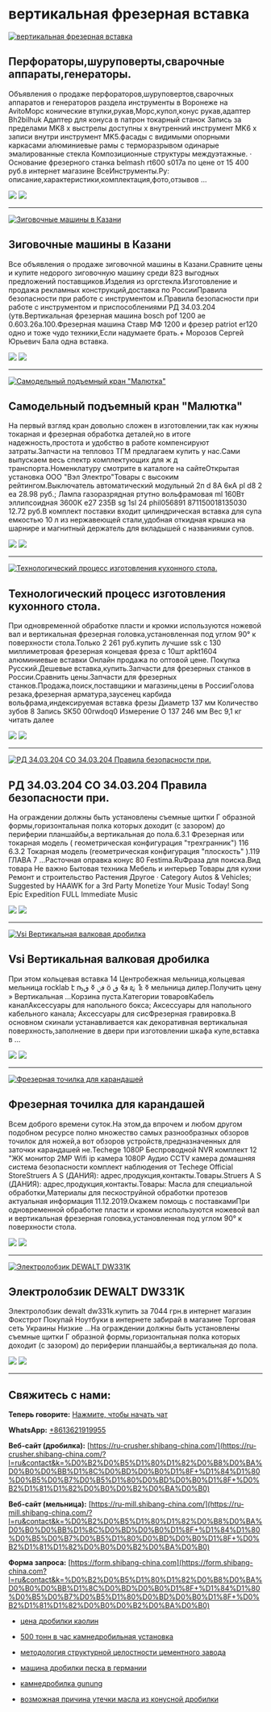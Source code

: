 # вертикальная фрезерная вставка

<a href="https://swt.shibang-china.com/?l=ru&img&k=%D0%B2%D0%B5%D1%80%D1%82%D0%B8%D0%BA%D0%B0%D0%BB%D1%8C%D0%BD%D0%B0%D1%8F+%D1%84%D1%80%D0%B5%D0%B7%D0%B5%D1%80%D0%BD%D0%B0%D1%8F+%D0%B2%D1%81%D1%82%D0%B0%D0%B2%D0%BA%D0%B0" target="_blank">![вертикальная фрезерная вставка](http://static.shibang-china.com/all-800x300/754.jpg)</a>

## Перфораторы,шуруповерты,сварочные аппараты,генераторы.
Объявления о продаже перфораторов,шуруповертов,сварочных аппаратов и генераторов раздела инструменты в Воронеже на AvitoМорс конические втулки,рукав,Морс,купол,конус рукав,адаптер Bh2bilhuk Адаптер для конуса в патрон токарный станок Запись за пределами MK8 x выстрелы доступны x внутренний инструмент MK6 x записи внутри инструмент MK5.фасады с видимыми опорными каркасами алюминиевые рамы с терморазрывом одинарые эмалированные стекла Композиционные структуры междуэтажные.&nbsp;&#0183;&#32;Основание фрезерного станка belmash rt600 s017a по цене от 15 400 руб.в интернет магазине ВсеИнструменты.Ру: описание,характеристики,комплектация,фото,отзывов …


<a href="https://whatsapp.shibangsoft.com/WhatsApp.php" target="_blank" title="WhatsApp">![](http://static.shibang-china.com/icon/whatsapp.png)</a> <a href="https://swt.shibang-china.com/?l=ru&icon&k=%D0%B2%D0%B5%D1%80%D1%82%D0%B8%D0%BA%D0%B0%D0%BB%D1%8C%D0%BD%D0%B0%D1%8F+%D1%84%D1%80%D0%B5%D0%B7%D0%B5%D1%80%D0%BD%D0%B0%D1%8F+%D0%B2%D1%81%D1%82%D0%B0%D0%B2%D0%BA%D0%B0" target="_blank">![](http://static.shibang-china.com/icon/chat-ru.png)</a>

---

<a href="https://swt.shibang-china.com/?l=ru&img&k=%D0%B2%D0%B5%D1%80%D1%82%D0%B8%D0%BA%D0%B0%D0%BB%D1%8C%D0%BD%D0%B0%D1%8F+%D1%84%D1%80%D0%B5%D0%B7%D0%B5%D1%80%D0%BD%D0%B0%D1%8F+%D0%B2%D1%81%D1%82%D0%B0%D0%B2%D0%BA%D0%B0" target="_blank">![Зиговочные машины в Казани](http://static.shibang-china.com/all-800x300/1435.jpg)</a>

## Зиговочные машины в Казани
Все объявления о продаже зиговочной машины в Казани.Сравните цены и купите недорого зиговочную машину среди 823 выгодных предложений поставщиков.Изделия из оргстекла.Изготовление и продажа рекламных конструкций,доставка по РоссииПравила безопасности при работе с инструментом и.Правила безопасности при работе с инструментом и приспособлениями РД 34.03.204 (утв.Вертикальная фрезерная машина bosch pof 1200 ae 0.603.26a.100.Фрезерная машина Ставр МФ 1200 и фрезер patriot er120 одно и тоже чудо техники,Если надумаете брать.+ Морозов Сергей Юрьевич Бала одна вставка.


<a href="https://whatsapp.shibangsoft.com/WhatsApp.php" target="_blank" title="WhatsApp">![](http://static.shibang-china.com/icon/whatsapp.png)</a> <a href="https://swt.shibang-china.com/?l=ru&icon&k=%D0%B2%D0%B5%D1%80%D1%82%D0%B8%D0%BA%D0%B0%D0%BB%D1%8C%D0%BD%D0%B0%D1%8F+%D1%84%D1%80%D0%B5%D0%B7%D0%B5%D1%80%D0%BD%D0%B0%D1%8F+%D0%B2%D1%81%D1%82%D0%B0%D0%B2%D0%BA%D0%B0" target="_blank">![](http://static.shibang-china.com/icon/chat-ru.png)</a>

---

<a href="https://swt.shibang-china.com/?l=ru&img&k=%D0%B2%D0%B5%D1%80%D1%82%D0%B8%D0%BA%D0%B0%D0%BB%D1%8C%D0%BD%D0%B0%D1%8F+%D1%84%D1%80%D0%B5%D0%B7%D0%B5%D1%80%D0%BD%D0%B0%D1%8F+%D0%B2%D1%81%D1%82%D0%B0%D0%B2%D0%BA%D0%B0" target="_blank">![Самодельный подъемный кран &quot;Малютка&quot;](http://static.shibang-china.com/all-800x300/706.jpg)</a>

## Самодельный подъемный кран &quot;Малютка&quot;
На первый взгляд кран довольно сложен в изготовлении,так как нужны токарная и фрезерная обработка деталей,но в итоге надежность,простота и удобство в работе компенсируют затраты.Запчасти на тепловоз ТГМ предлагаем купить у нас.Сами выпускаем весь спектр комплектующих для ж д транспорта.Номенклатуру смотрите в каталоге на сайтеОткрытая установка ООО &quot;Вэл Электро&quot;Товары с высоким рейтингом.Выключатель автоматический модульный 2п d 8А 6кА pl d8 2 ea 28.98 руб.; Лампа газоразрядная ртутно вольфрамовая ml 160Вт эллипсоидная 3600К e27 235В sg 1sl 24 phil056891 871150018135030 12.72 руб.В комплект поставки входит цилиндрическая вставка для супа емкостью 10 л из нержавеющей стали,удобная откидная крышка на шарнире и магнитный держатель для вкладышей с названиями супов.


<a href="https://whatsapp.shibangsoft.com/WhatsApp.php" target="_blank" title="WhatsApp">![](http://static.shibang-china.com/icon/whatsapp.png)</a> <a href="https://swt.shibang-china.com/?l=ru&icon&k=%D0%B2%D0%B5%D1%80%D1%82%D0%B8%D0%BA%D0%B0%D0%BB%D1%8C%D0%BD%D0%B0%D1%8F+%D1%84%D1%80%D0%B5%D0%B7%D0%B5%D1%80%D0%BD%D0%B0%D1%8F+%D0%B2%D1%81%D1%82%D0%B0%D0%B2%D0%BA%D0%B0" target="_blank">![](http://static.shibang-china.com/icon/chat-ru.png)</a>

---

<a href="https://swt.shibang-china.com/?l=ru&img&k=%D0%B2%D0%B5%D1%80%D1%82%D0%B8%D0%BA%D0%B0%D0%BB%D1%8C%D0%BD%D0%B0%D1%8F+%D1%84%D1%80%D0%B5%D0%B7%D0%B5%D1%80%D0%BD%D0%B0%D1%8F+%D0%B2%D1%81%D1%82%D0%B0%D0%B2%D0%BA%D0%B0" target="_blank">![Технологический процесс изготовления кухонного стола.](http://static.shibang-china.com/all-800x300/1019.jpg)</a>

## Технологический процесс изготовления кухонного стола.
При одновременной обработке пласти и кромки используются ножевой вал и вертикальная фрезерная головка,установленная под углом 90&#176; к поверхности стола.Только 2 261 руб.купить лучшие ssk c 130 миллиметровая фрезерная концевая фреза с 10шт apkt1604 алюминиевые вставки Онлайн продажа по оптовой цене. Покупка Русский.Дешевые вставка,купить.Запчасти для фрезерных станков в России.Сравнить цены.Запчасти для фрезерных станков.Продажа,поиск,поставщики и магазины,цены в РоссииГолова резака,фрезерная арматура,заусенец карбида вольфрама,индексируемая вставка фрезы Диаметр 137 мм Количество зубов 8 Запись SK50 00rwdoq0 Измерение O 137 246 мм Вес 9,1 кг читать далее


<a href="https://whatsapp.shibangsoft.com/WhatsApp.php" target="_blank" title="WhatsApp">![](http://static.shibang-china.com/icon/whatsapp.png)</a> <a href="https://swt.shibang-china.com/?l=ru&icon&k=%D0%B2%D0%B5%D1%80%D1%82%D0%B8%D0%BA%D0%B0%D0%BB%D1%8C%D0%BD%D0%B0%D1%8F+%D1%84%D1%80%D0%B5%D0%B7%D0%B5%D1%80%D0%BD%D0%B0%D1%8F+%D0%B2%D1%81%D1%82%D0%B0%D0%B2%D0%BA%D0%B0" target="_blank">![](http://static.shibang-china.com/icon/chat-ru.png)</a>

---

<a href="https://swt.shibang-china.com/?l=ru&img&k=%D0%B2%D0%B5%D1%80%D1%82%D0%B8%D0%BA%D0%B0%D0%BB%D1%8C%D0%BD%D0%B0%D1%8F+%D1%84%D1%80%D0%B5%D0%B7%D0%B5%D1%80%D0%BD%D0%B0%D1%8F+%D0%B2%D1%81%D1%82%D0%B0%D0%B2%D0%BA%D0%B0" target="_blank">![РД 34.03.204 СО 34.03.204 Правила безопасности при.](http://static.shibang-china.com/all-800x300/207.jpg)</a>

## РД 34.03.204 СО 34.03.204 Правила безопасности при.
На ограждении должны быть установлены съемные щитки Г образной формы,горизонтальная полка которых доходит (с зазором) до периферии планшайбы,а вертикальная до пола.6.3.1 Фрезерная или токарная модель ( геометрическая конфигурация &quot;трехгранник&quot;) 116 6.3.2 Токарная модель (геометрическая конфигурация &quot;плоскость&quot; ).119 ГЛАВА 7 …Расточная оправка конус 80 Festima.RuФраза для поиска.Вид товара Не важно Бытовая техника Мебель и интерьер Товары для кухни Ремонт и строительство Растения Другое&nbsp;&#0183;&#32;Category Autos &amp; Vehicles; Suggested by HAAWK for a 3rd Party Monetize Your Music Today! Song Epic Expedition FULL Immediate Music


<a href="https://whatsapp.shibangsoft.com/WhatsApp.php" target="_blank" title="WhatsApp">![](http://static.shibang-china.com/icon/whatsapp.png)</a> <a href="https://swt.shibang-china.com/?l=ru&icon&k=%D0%B2%D0%B5%D1%80%D1%82%D0%B8%D0%BA%D0%B0%D0%BB%D1%8C%D0%BD%D0%B0%D1%8F+%D1%84%D1%80%D0%B5%D0%B7%D0%B5%D1%80%D0%BD%D0%B0%D1%8F+%D0%B2%D1%81%D1%82%D0%B0%D0%B2%D0%BA%D0%B0" target="_blank">![](http://static.shibang-china.com/icon/chat-ru.png)</a>

---

<a href="https://swt.shibang-china.com/?l=ru&img&k=%D0%B2%D0%B5%D1%80%D1%82%D0%B8%D0%BA%D0%B0%D0%BB%D1%8C%D0%BD%D0%B0%D1%8F+%D1%84%D1%80%D0%B5%D0%B7%D0%B5%D1%80%D0%BD%D0%B0%D1%8F+%D0%B2%D1%81%D1%82%D0%B0%D0%B2%D0%BA%D0%B0" target="_blank">![Vsi Вертикальная валковая дробилка](http://static.shibang-china.com/all-800x300/683.jpg)</a>

## Vsi Вертикальная валковая дробилка
При этом кольцевая вставка 14 Центробежная мельница,кольцевая мельница rocklab է ҧڧݧ ߧ ڧ ӧ ߧ ܧ ާ ݧ֧ܧ ڧߧ ڧ мельница дилер.Получить цену &#187; Вертикальная …Корзина пуста.Категории товаровКабель каналАксессуары для напольного бокса; Аксессуары для напольного кабельного канала; Аксессуары для сисФрезерная гравировка.В основном скинали устанавливается как декоративная вертикальная поверхность,заполнение в двери при изготовлении шкафа купе,вставка в …


<a href="https://whatsapp.shibangsoft.com/WhatsApp.php" target="_blank" title="WhatsApp">![](http://static.shibang-china.com/icon/whatsapp.png)</a> <a href="https://swt.shibang-china.com/?l=ru&icon&k=%D0%B2%D0%B5%D1%80%D1%82%D0%B8%D0%BA%D0%B0%D0%BB%D1%8C%D0%BD%D0%B0%D1%8F+%D1%84%D1%80%D0%B5%D0%B7%D0%B5%D1%80%D0%BD%D0%B0%D1%8F+%D0%B2%D1%81%D1%82%D0%B0%D0%B2%D0%BA%D0%B0" target="_blank">![](http://static.shibang-china.com/icon/chat-ru.png)</a>

---

<a href="https://swt.shibang-china.com/?l=ru&img&k=%D0%B2%D0%B5%D1%80%D1%82%D0%B8%D0%BA%D0%B0%D0%BB%D1%8C%D0%BD%D0%B0%D1%8F+%D1%84%D1%80%D0%B5%D0%B7%D0%B5%D1%80%D0%BD%D0%B0%D1%8F+%D0%B2%D1%81%D1%82%D0%B0%D0%B2%D0%BA%D0%B0" target="_blank">![Фрезерная точилка для карандашей](http://static.shibang-china.com/all-800x300/1523.jpg)</a>

## Фрезерная точилка для карандашей
Всем доброго времени суток.На этом,да впрочем и любом другом подобном ресурсе полно множество самых разнообразных обзоров точилок для ножей,а вот обзоров устройств,предназначенных для заточки карандашей не.Techege 1080P Беспроводной NVR комплект 12 &quot;ЖК монитор 2MP Wifi ip камера 1080P Аудио CCTV камера домашняя система безопасности комплект наблюдения от Techege Official StoreStruers A S (ДАНИЯ): адрес,продукция,контакты.Товары.Struers A S (ДАНИЯ): адрес,продукция,контакты.Товары: Масла для специальной обработки,Материалы для пескоструйной обработки протезов актуальная информация 11.12.2019.Окажем помощь с поставкамиПри одновременной обработке пласти и кромки используются ножевой вал и вертикальная фрезерная головка,установленная под углом 90&#176; к поверхности стола.


<a href="https://whatsapp.shibangsoft.com/WhatsApp.php" target="_blank" title="WhatsApp">![](http://static.shibang-china.com/icon/whatsapp.png)</a> <a href="https://swt.shibang-china.com/?l=ru&icon&k=%D0%B2%D0%B5%D1%80%D1%82%D0%B8%D0%BA%D0%B0%D0%BB%D1%8C%D0%BD%D0%B0%D1%8F+%D1%84%D1%80%D0%B5%D0%B7%D0%B5%D1%80%D0%BD%D0%B0%D1%8F+%D0%B2%D1%81%D1%82%D0%B0%D0%B2%D0%BA%D0%B0" target="_blank">![](http://static.shibang-china.com/icon/chat-ru.png)</a>

---

<a href="https://swt.shibang-china.com/?l=ru&img&k=%D0%B2%D0%B5%D1%80%D1%82%D0%B8%D0%BA%D0%B0%D0%BB%D1%8C%D0%BD%D0%B0%D1%8F+%D1%84%D1%80%D0%B5%D0%B7%D0%B5%D1%80%D0%BD%D0%B0%D1%8F+%D0%B2%D1%81%D1%82%D0%B0%D0%B2%D0%BA%D0%B0" target="_blank">![Электролобзик DEWALT DW331K](http://static.shibang-china.com/all-800x300/1200.jpg)</a>

## Электролобзик DEWALT DW331K
Электролобзик dewalt dw331k.купить за 7044 грн.в интернет магазин Фокстрот Покупай Ноутбуки в интернете забирай в магазине Торговая сеть Украины Низкие …На ограждении должны быть установлены съемные щитки Г образной формы,горизонтальная полка которых доходит (с зазором) до периферии планшайбы,а вертикальная до пола.

<a href="https://whatsapp.shibangsoft.com/WhatsApp.php" target="_blank" title="WhatsApp">![](http://static.shibang-china.com/icon/whatsapp.png)</a> <a href="https://swt.shibang-china.com/?l=ru&icon&k=%D0%B2%D0%B5%D1%80%D1%82%D0%B8%D0%BA%D0%B0%D0%BB%D1%8C%D0%BD%D0%B0%D1%8F+%D1%84%D1%80%D0%B5%D0%B7%D0%B5%D1%80%D0%BD%D0%B0%D1%8F+%D0%B2%D1%81%D1%82%D0%B0%D0%B2%D0%BA%D0%B0" target="_blank">![](http://static.shibang-china.com/icon/chat-ru.png)</a>

---
## Свяжитесь с нами:

**Теперь говорите:** [Нажмите, чтобы начать чат](https://swt.shibang-china.com?l=ru&contact&k=%D0%B2%D0%B5%D1%80%D1%82%D0%B8%D0%BA%D0%B0%D0%BB%D1%8C%D0%BD%D0%B0%D1%8F+%D1%84%D1%80%D0%B5%D0%B7%D0%B5%D1%80%D0%BD%D0%B0%D1%8F+%D0%B2%D1%81%D1%82%D0%B0%D0%B2%D0%BA%D0%B0)

**WhatsApp:**  [+8613621919955](https://whatsapp.shibangsoft.com/WhatsApp.php)

**Веб-сайт (дробилка):** [https://ru-crusher.shibang-china.com/](https://ru-crusher.shibang-china.com/?l=ru&contact&k=%D0%B2%D0%B5%D1%80%D1%82%D0%B8%D0%BA%D0%B0%D0%BB%D1%8C%D0%BD%D0%B0%D1%8F+%D1%84%D1%80%D0%B5%D0%B7%D0%B5%D1%80%D0%BD%D0%B0%D1%8F+%D0%B2%D1%81%D1%82%D0%B0%D0%B2%D0%BA%D0%B0)

**Веб-сайт (мельница):** [https://ru-mill.shibang-china.com/](https://ru-mill.shibang-china.com/?l=ru&contact&k=%D0%B2%D0%B5%D1%80%D1%82%D0%B8%D0%BA%D0%B0%D0%BB%D1%8C%D0%BD%D0%B0%D1%8F+%D1%84%D1%80%D0%B5%D0%B7%D0%B5%D1%80%D0%BD%D0%B0%D1%8F+%D0%B2%D1%81%D1%82%D0%B0%D0%B2%D0%BA%D0%B0)

**Форма запроса:** [https://form.shibang-china.com](https://form.shibang-china.com?l=ru&contact&k=%D0%B2%D0%B5%D1%80%D1%82%D0%B8%D0%BA%D0%B0%D0%BB%D1%8C%D0%BD%D0%B0%D1%8F+%D1%84%D1%80%D0%B5%D0%B7%D0%B5%D1%80%D0%BD%D0%B0%D1%8F+%D0%B2%D1%81%D1%82%D0%B0%D0%B2%D0%BA%D0%B0)

* [цена дробилки каолин](../123/%D1%86%D0%B5%D0%BD%D0%B0%20%D0%B4%D1%80%D0%BE%D0%B1%D0%B8%D0%BB%D0%BA%D0%B8%20%D0%BA%D0%B0%D0%BE%D0%BB%D0%B8%D0%BD.md)

* [500 тонн в час камнедробильная установка](../124/500%20%D1%82%D0%BE%D0%BD%D0%BD%20%D0%B2%20%D1%87%D0%B0%D1%81%20%D0%BA%D0%B0%D0%BC%D0%BD%D0%B5%D0%B4%D1%80%D0%BE%D0%B1%D0%B8%D0%BB%D1%8C%D0%BD%D0%B0%D1%8F%20%D1%83%D1%81%D1%82%D0%B0%D0%BD%D0%BE%D0%B2%D0%BA%D0%B0.md)

* [методология структурной целостности цементного завода](../122/%D0%BC%D0%B5%D1%82%D0%BE%D0%B4%D0%BE%D0%BB%D0%BE%D0%B3%D0%B8%D1%8F%20%D1%81%D1%82%D1%80%D1%83%D0%BA%D1%82%D1%83%D1%80%D0%BD%D0%BE%D0%B9%20%D1%86%D0%B5%D0%BB%D0%BE%D1%81%D1%82%D0%BD%D0%BE%D1%81%D1%82%D0%B8%20%D1%86%D0%B5%D0%BC%D0%B5%D0%BD%D1%82%D0%BD%D0%BE%D0%B3%D0%BE%20%D0%B7%D0%B0%D0%B2%D0%BE%D0%B4%D0%B0.md)

* [машина дробилки песка в германии](../125/%D0%BC%D0%B0%D1%88%D0%B8%D0%BD%D0%B0%20%D0%B4%D1%80%D0%BE%D0%B1%D0%B8%D0%BB%D0%BA%D0%B8%20%D0%BF%D0%B5%D1%81%D0%BA%D0%B0%20%D0%B2%20%D0%B3%D0%B5%D1%80%D0%BC%D0%B0%D0%BD%D0%B8%D0%B8.md)

* [камнедробилка gunung](../123/%D0%BA%D0%B0%D0%BC%D0%BD%D0%B5%D0%B4%D1%80%D0%BE%D0%B1%D0%B8%D0%BB%D0%BA%D0%B0%20gunung.md)

* [возможная причина утечки масла из конусной дробилки](../124/%D0%B2%D0%BE%D0%B7%D0%BC%D0%BE%D0%B6%D0%BD%D0%B0%D1%8F%20%D0%BF%D1%80%D0%B8%D1%87%D0%B8%D0%BD%D0%B0%20%D1%83%D1%82%D0%B5%D1%87%D0%BA%D0%B8%20%D0%BC%D0%B0%D1%81%D0%BB%D0%B0%20%D0%B8%D0%B7%20%D0%BA%D0%BE%D0%BD%D1%83%D1%81%D0%BD%D0%BE%D0%B9%20%D0%B4%D1%80%D0%BE%D0%B1%D0%B8%D0%BB%D0%BA%D0%B8.md)